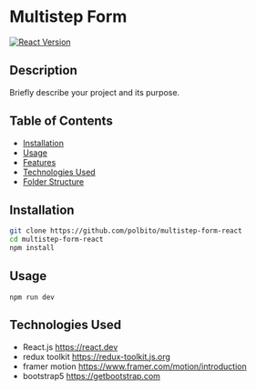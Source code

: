 # Multistep Form


[![React Version](https://img.shields.io/badge/React-%5E18.2.0-blue.svg)](https://reactjs.org/)

## Description

Briefly describe your project and its purpose.

## Table of Contents

- [Installation](#installation)
- [Usage](#usage)
- [Features](#features)
- [Technologies Used](#technologies-used)
- [Folder Structure](#folder-structure)

## Installation



   ```bash
   git clone https://github.com/polbito/multistep-form-react
   cd multistep-form-react
   npm install 
```

## Usage

    npm run dev




    




## Technologies Used

- React.js https://react.dev
- redux toolkit https://redux-toolkit.js.org
- framer motion https://www.framer.com/motion/introduction
- bootstrap5 https://getbootstrap.com
